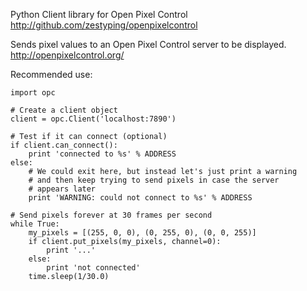 Python Client library for Open Pixel Control
http://github.com/zestyping/openpixelcontrol

Sends pixel values to an Open Pixel Control server to be displayed.
http://openpixelcontrol.org/

Recommended use:

    import opc

    # Create a client object
    client = opc.Client('localhost:7890')

    # Test if it can connect (optional)
    if client.can_connect():
        print 'connected to %s' % ADDRESS
    else:
        # We could exit here, but instead let's just print a warning
        # and then keep trying to send pixels in case the server
        # appears later
        print 'WARNING: could not connect to %s' % ADDRESS

    # Send pixels forever at 30 frames per second
    while True:
        my_pixels = [(255, 0, 0), (0, 255, 0), (0, 0, 255)]
        if client.put_pixels(my_pixels, channel=0):
            print '...'
        else:
            print 'not connected'
        time.sleep(1/30.0)

